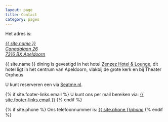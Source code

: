 ```yaml
---
layout: page
title: Contact
category: pages
---
```


<div id="map"></div>
<script type='text/javascript'>
  //<![CDATA[
    {% include google_map.js %}
  //]]>
</script>
<script src="https://maps.googleapis.com/maps/api/js?key=AIzaSyDgjZrLFVoeXwx45D9mYQEYB5_SNuaSyoQ&callback=initMap"
  async defer></script>

Het adres is:

<a href="http://maps.google.com/?q=Canadalaan 26, 7316 BX Apeldoorn, the Netherlands"> *{{ site.name }}*<br>*Canadalaan 26*<br>*7316 BX Apeldoorn*</a>

{{ site.name }} dining is gevestigd in het hotel <a href="http://zenzezhotelandlounge.nl/">Zenzez Hotel & Lounge</a>, dit hotel ligt in het centrum van Apeldoorn, vlakbij de grote kerk en bij Theater Orpheus

U kunt reserveren een via <a  href="{{ site.baseurl }}/Reserveren/index.html" target="_ blank">Seatme.nl</a>.

{% if site.footer-links.email %}
U kunt ons per mail bereiken via: <a href="mailto:{{ site.footer-links.email }}?Subject=Information" target="_top">{{ site.footer-links.email }}</a>
{% endif %}

{% if site.phone %}
Ons telefoonnummer is: <a href="tel:{{ site:phone }}">{{ site.phone }}</a><a href="tel:{{ site:phone }}"><i class="w3-margin-left material-icons">phone</i></a>
{% endif %}

